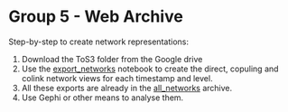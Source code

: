 # Group 5 - Web Archive

Step-by-step to create network representations:

1. Download the ToS3 folder from the Google drive
2. Use the [export_networks](export_networks.ipynb) notebook to create the direct, copuling and colink network views for each timestamp and level.
3. All these exports are already in the [all_networks](all_networks.zip) archive.
4. Use Gephi or other means to analyse them.